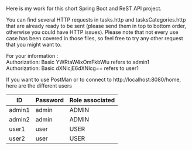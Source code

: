 Here is my work for this short Spring Boot and ReST API project.

You can find several HTTP requests in tasks.http and tasksCategories.http that are already ready to be sent (please send them in top to bottom order, otherwise you could have HTTP issues).
Please note that not every use case has been covered in those files, so feel free to try any other request that you might want to.

For your information :  <br> 
Authorization: Basic YWRtaW4xOmFkbWlu refers to admin1 <br>
Authorization: Basic dXNlcjE6dXNlcg== refers to user1 <br>

If you want to use PostMan or to connect to http://localhost:8080/home, here are the different users <br>

| ID     | Password | Role associated |
|--------|----------|-----------------|
| admin1 | admin    | ADMIN           |
| admin2 | admin    | ADMIN           |
| user1  | user     | USER            |
| user2  | user     | USER            |